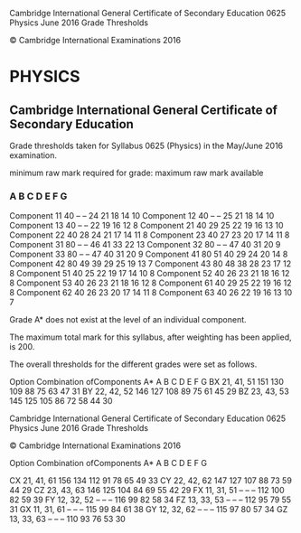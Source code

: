  Cambridge International General Certificate of Secondary Education 0625 Physics June 2016 Grade Thresholds 

 © Cambridge International Examinations 2016 

# PHYSICS 

## Cambridge International General Certificate of Secondary Education 

Grade thresholds taken for Syllabus 0625 (Physics) in the May/June 2016 examination. 

 minimum raw mark required for grade: maximum raw mark available 

### A B C D E F G 

 Component 11 40 – – 24 21 18 14 10 Component 12 40 – – 25 21 18 14 10 Component 13 40 – – 22 19 16 12 8 Component 21 40 29 25 22 19 16 13 10 Component 22 40 28 24 21 17 14 11 8 Component 23 40 27 23 20 17 14 11 8 Component 31 80 – – 46 41 33 22 13 Component 32 80 – – 47 40 31 20 9 Component 33 80 – – 47 40 31 20 9 Component 41 80 51 40 29 24 20 14 8 Component 42 80 49 39 29 25 19 13 7 Component 43 80 48 38 28 23 17 12 8 Component 51 40 25 22 19 17 14 10 8 Component 52 40 26 23 21 18 16 12 8 Component 53 40 26 23 21 18 16 12 8 Component 61 40 29 25 22 19 16 12 8 Component 62 40 26 23 20 17 14 11 8 Component 63 40 26 22 19 16 13 10 7 

Grade A* does not exist at the level of an individual component. 

The maximum total mark for this syllabus, after weighting has been applied, is 200. 

The overall thresholds for the different grades were set as follows. 

 Option Combination ofComponents A* A B C D E F G BX 21, 41, 51 151 130 109 88 75 63 47 31 BY 22, 42, 52 146 127 108 89 75 61 45 29 BZ 23, 43, 53 145 125 105 86 72 58 44 30 


 Cambridge International General Certificate of Secondary Education 0625 Physics June 2016 Grade Thresholds 

 © Cambridge International Examinations 2016 

Option Combination ofComponents A* A B C D E F G 

 CX 21, 41, 61 156 134 112 91 78 65 49 33 CY 22, 42, 62 147 127 107 88 73 59 44 29 CZ 23, 43, 63 146 125 104 84 69 55 42 29 FX 11, 31, 51 – – – 112 100 82 59 39 FY 12, 32, 52 – – – 116 99 82 58 34 FZ 13, 33, 53 – – – 112 95 79 55 31 GX 11, 31, 61 – – – 115 99 84 61 38 GY 12, 32, 62 – – – 115 97 80 57 34 GZ 13, 33, 63 – – – 110 93 76 53 30 


